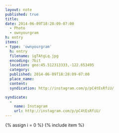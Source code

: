 ```yaml
---
layout: note
published: true
title: 
date: 2014-06-09T18:28:09-07:00
  - Photo
  - ownyourgram
h: entry
items:
- type: 'ownyourgram'
  h: entry
  filename: igTAtgLq.jpg
  encoding: 7bit
  location: geo:45.512313333,-122.653495
  category: 
  published: 2014-06-09T18:28:09-07:00
  place_name: 
  content: 
  syndication: http://instagram.com/p/pC4tEsRfiU/

syndicate: 
  - 
    name: Instagram
    url: http://instagram.com/p/pC4tEsRfiU/
---
```

{% assign i = 0  %}
{% include item %}
